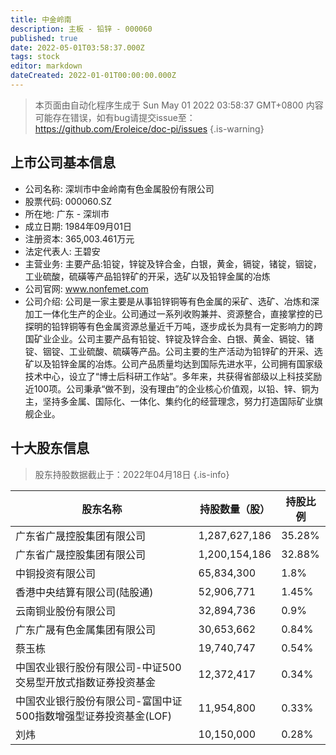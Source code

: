 ```yaml
---
title: 中金岭南
description: 主板 - 铅锌 - 000060
published: true
date: 2022-05-01T03:58:37.000Z
tags: stock
editor: markdown
dateCreated: 2022-01-01T00:00:00.000Z
---
```


> 本页面由自动化程序生成于 Sun May 01 2022 03:58:37 GMT+0800
> 内容可能存在错误，如有bug请提交issue至：https://github.com/Eroleice/doc-pi/issues
{.is-warning}

## 上市公司基本信息
- 公司名称: 深圳市中金岭南有色金属股份有限公司
- 股票代码: 000060.SZ
- 所在地: 广东 - 深圳市
- 成立日期: 1984年09月01日
- 注册资本: 365,003.461万元
- 法定代表人: 王碧安
- 主营业务: 主要产品:铅锭，锌锭及锌合金，白银，黄金，镉锭，锗锭，铟锭，工业硫酸，硫磺等产品铅锌矿的开采，选矿以及铅锌金属的冶炼
- 公司官网: www.nonfemet.com
- 公司介绍: 公司是一家主要是从事铅锌铜等有色金属的采矿、选矿、冶炼和深加工一体化生产的企业。公司通过一系列收购兼并、资源整合，直接掌控的已探明的铅锌铜等有色金属资源总量近千万吨，逐步成长为具有一定影响力的跨国矿业企业。公司主要产品有铅锭、锌锭及锌合金、白银、黄金、镉锭、锗锭、铟锭、工业硫酸、硫磺等产品。公司主要的生产活动为铅锌矿的开采、选矿以及铅锌金属的冶炼。公司产品质量均达到国际先进水平，公司拥有国家级技术中心，设立了“博士后科研工作站”。多年来，共获得省部级以上科技奖励近100项。公司秉承“做不到，没有理由”的企业核心价值观，以铅、锌、铜为主，坚持多金属、国际化、一体化、集约化的经营理念，努力打造国际矿业旗舰企业。


## 十大股东信息
> 股东持股数据截止于：2022年04月18日
{.is-info}

| 股东名称 | 持股数量（股） | 持股比例 |
| --- | --- | --- |
| 广东省广晟控股集团有限公司 | 1,287,627,186 | 35.28% |
| 广东省广晟控股集团有限公司 | 1,200,154,186 | 32.88% |
| 中铜投资有限公司 | 65,834,300 | 1.8% |
| 香港中央结算有限公司(陆股通) | 52,906,771 | 1.45% |
| 云南铜业股份有限公司 | 32,894,736 | 0.9% |
| 广东广晟有色金属集团有限公司 | 30,653,662 | 0.84% |
| 蔡玉栋 | 19,740,747 | 0.54% |
| 中国农业银行股份有限公司-中证500交易型开放式指数证券投资基金 | 12,372,417 | 0.34% |
| 中国农业银行股份有限公司-富国中证500指数增强型证券投资基金(LOF) | 11,954,800 | 0.33% |
| 刘炜 | 10,150,000 | 0.28% |




